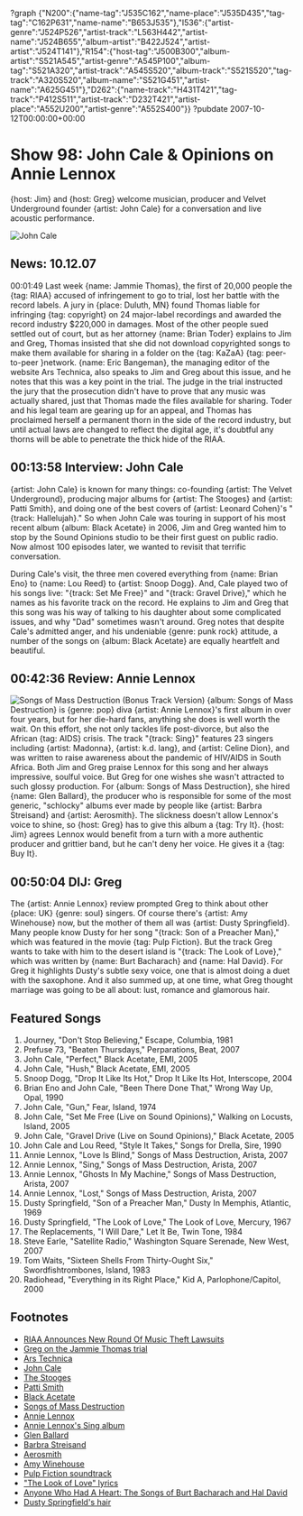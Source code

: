 ?graph {"N200":{"name-tag":"J535C162","name-place":"J535D435","tag-tag":"C162P631","name-name":"B653J535"},"I536":{"artist-genre":"J524P526","artist-track":"L563H442","artist-name":"J524B655","album-artist":"B422J524","artist-artist":"J524T141"},"R154":{"host-tag":"J500B300","album-artist":"S521A545","artist-genre":"A545P100","album-tag":"S521A320","artist-track":"A545S520","album-track":"S521S520","tag-track":"A320S520","album-name":"S521G451","artist-name":"A625G451"},"D262":{"name-track":"H431T421","tag-track":"P412S511","artist-track":"D232T421","artist-place":"A552U200","artist-genre":"A552S400"}}
?pubdate 2007-10-12T00:00:00+00:00

# Show 98: John Cale & Opinions on Annie Lennox
{host: Jim} and {host: Greg} welcome musician, producer and Velvet Underground founder {artist: John Cale} for a conversation and live acoustic performance.

![John Cale](https://sound-images.s3.amazonaws.com/images/2016/john%20cale.jpg)

## News: 10.12.07
00:01:49 Last week {name: Jammie Thomas}, the first of 20,000 people the {tag: RIAA} accused of infringement to go to trial, lost her battle with the record labels. A jury in {place: Duluth, MN} found Thomas liable for infringing {tag: copyright} on 24 major-label recordings and awarded the record industry $220,000 in damages. Most of the other people sued settled out of court, but as her attorney {name: Brian Toder} explains to Jim and Greg, Thomas insisted that she did not download copyrighted songs to make them available for sharing in a folder on the {tag: KaZaA} {tag: peer-to-peer }network. {name: Eric Bangeman}, the managing editor of the website Ars Technica, also speaks to Jim and Greg about this issue, and he notes that this was a key point in the trial. The judge in the trial instructed the jury that the prosecution didn't have to prove that any music was actually shared, just that Thomas made the files available for sharing. Toder and his legal team are gearing up for an appeal, and Thomas has proclaimed herself a permanent thorn in the side of the record industry, but until actual laws are changed to reflect the digital age, it's doubtful any thorns will be able to penetrate the thick hide of the RIAA.

## 00:13:58 Interview: John Cale
{artist: John Cale} is known for many things: co-founding {artist: The Velvet Underground}, producing major albums for {artist: The Stooges} and {artist: Patti Smith}, and doing one of the best covers of {artist: Leonard Cohen}'s "{track: Hallelujah}." So when John Cale was touring in support of his most recent album {album: Black Acetate} in 2006, Jim and Greg wanted him to stop by the Sound Opinions studio to be their first guest on public radio. Now almost 100 episodes later, we wanted to revisit that terrific conversation.

During Cale's visit, the three men covered everything from {name: Brian Eno} to {name: Lou Reed} to {artist: Snoop Dogg}. And, Cale played two of his songs live: "{track: Set Me Free}" and "{track: Gravel Drive}," which he names as his favorite track on the record. He explains to Jim and Greg that this song was his way of talking to his daughter about some complicated issues, and why "Dad" sometimes wasn't around. Greg notes that despite Cale's admitted anger, and his undeniable {genre: punk rock} attitude, a number of the songs on {album: Black Acetate} are equally heartfelt and beautiful.

## 00:42:36 Review: Annie Lennox
![Songs of Mass Destruction (Bonus Track Version)](http://is1.mzstatic.com/image/thumb/Music/v4/fb/28/d0/fb28d062-7445-040c-0dd9-f31024b15a49/source/600x600bb.jpg "14000/264719325")
{album: Songs of Mass Destruction} is {genre: pop} diva {artist: Annie Lennox}'s first album in over four years, but for her die-hard fans, anything she does is well worth the wait. On this effort, she not only tackles life post-divorce, but also the African {tag: AIDS} crisis. The track "{track: Sing}" features 23 singers including {artist: Madonna}, {artist: k.d. lang}, and {artist: Celine Dion}, and was written to raise awareness about the pandemic of HIV/AIDS in South Africa. Both Jim and Greg praise Lennox for this song and her always impressive, soulful voice. But Greg for one wishes she wasn't attracted to such glossy production. For {album: Songs of Mass Destruction}, she hired {name: Glen Ballard}, the producer who is responsible for some of the most generic, "schlocky" albums ever made by people like {artist: Barbra Streisand} and {artist: Aerosmith}. The slickness doesn't allow Lennox's voice to shine, so {host: Greg} has to give this album a {tag: Try It}. {host: Jim} agrees Lennox would benefit from a turn with a more authentic producer and grittier band, but he can't deny her voice. He gives it a {tag: Buy It}.

## 00:50:04 DIJ: Greg
The {artist: Annie Lennox} review prompted Greg to think about other {place: UK} {genre: soul} singers. Of course there's {artist: Amy Winehouse} now, but the mother of them all was {artist: Dusty Springfield}. Many people know Dusty for her song "{track: Son of a Preacher Man}," which was featured in the movie {tag: Pulp Fiction}. But the track Greg wants to take with him to the desert island is "{track: The Look of Love}," which was written by {name: Burt Bacharach} and {name: Hal David}. For Greg it highlights Dusty's subtle sexy voice, one that is almost doing a duet with the saxophone. And it also summed up, at one time, what Greg thought marriage was going to be all about: lust, romance and glamorous hair.

## Featured Songs
1. Journey, "Don't Stop Believing," Escape, Columbia, 1981
2. Prefuse 73, "Beaten Thursdays," Perparations, Beat, 2007
3. John Cale, "Perfect," Black Acetate, EMI, 2005
4. John Cale, "Hush," Black Acetate, EMI, 2005
5. Snoop Dogg, "Drop It Like Its Hot," Drop It Like Its Hot, Interscope, 2004
6. Brian Eno and John Cale, "Been There Done That," Wrong Way Up, Opal, 1990
7. John Cale, "Gun," Fear, Island, 1974
8. John Cale, "Set Me Free (Live on Sound Opinions)," Walking on Locusts, Island, 2005
9. John Cale, "Gravel Drive (Live on Sound Opinions)," Black Acetate, 2005 
10. John Cale and Lou Reed, "Style It Takes," Songs for Drella, Sire, 1990
11. Annie Lennox, "Love Is Blind," Songs of Mass Destruction, Arista, 2007
12. Annie Lennox, "Sing," Songs of Mass Destruction, Arista, 2007
13. Annie Lennox, "Ghosts In My Machine," Songs of Mass Destruction, Arista, 2007
14. Annie Lennox, "Lost," Songs of Mass Destruction, Arista, 2007
15. Dusty Springfield, "Son of a Preacher Man," Dusty In Memphis, Atlantic, 1969
16. Dusty Springfield, "The Look of Love," The Look of Love, Mercury, 1967
17. The Replacements, "I Will Dare," Let It Be, Twin Tone, 1984
18. Steve Earle, "Satellite Radio," Washington Square Serenade, New West, 2007
19. Tom Waits, "Sixteen Shells From Thirty-Ought Six," Swordfishtrombones, Island, 1983
20. Radiohead, "Everything in its Right Place," Kid A, Parlophone/Capitol, 2000

## Footnotes
- [RIAA Announces New Round Of Music Theft Lawsuits](http://www.riaa.com/newsitem.php?news_year_filter=&resultpage=13&id=F7ED251F-6E08-52D9-A805-22662F5E4D4F)
- [Greg on the Jammie Thomas trial](http://leisureblogs.chicagotribune.com/turn_it_up/2007/10/music-fan-liabl.html)
- [Ars Technica](http://arstechnica.com/)
- [John Cale](http://www.john-cale.com/)
- [The Stooges](http://www.allmusic.com/cg/amg.dll?p=amg&sql=10:d9fuxq85ldhe~T2)
- [Patti Smith](http://www.allmusic.com/cg/amg.dll?p=amg&sql=10:w9foxqu5ldje~T2)
- [Black Acetate](http://www.metacritic.com/music/artists/calejohn/blackacetate?q=black%20acetate)
- [Songs of Mass Destruction](http://www.metacritic.com/music/artists/lennoxannie/songsofmassdestruction?q=annie%20lennox)
- [Annie Lennox](http://www.annielennox.com/)
- [Annie Lennox's Sing album](http://www.annielennoxsing.com/)
- [Glen Ballard](http://www.glenballard.com/)
- [Barbra Streisand](http://www.allmusic.com/cg/amg.dll?p=amg&sql=10:kpfwxqt5ldae)
- [Aerosmith](http://www.allmusic.com/cg/amg.dll?p=amg&sql=10:gxfixq9jld6e)
- [Amy Winehouse](http://www.amywinehouse.co.uk/)
- [Pulp Fiction soundtrack](http://www.imdb.com/title/tt0110912/soundtrack)
- ["The Look of Love" lyrics](http://www.lyricsfreak.com/d/dusty+springfield/the+look+of+love_20043896.html)
- [Anyone Who Had A Heart: The Songs of Burt Bacharach and Hal David](http://www.bacharachonline.com/bacharach_articles/discoveries.html)
- [Dusty Springfield's hair](http://www.girl-groups.com/dusty.jpg)
